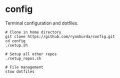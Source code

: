 # config

Terminal configuration and dotfiles.

```
# Clone in home directory
git clone https://github.com/ryanburda/config.git
cd config
./setup.sh

# Setup all other repos
./setup_repos.sh

# File management
stow dotfiles
```
